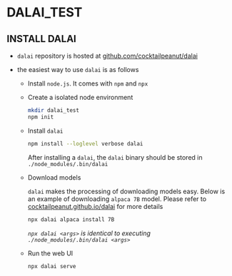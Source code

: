 # DALAI_TEST

## INSTALL DALAI

- `dalai` repository is hosted at [github.com/cocktailpeanut/dalai](https://github.com/cocktailpeanut/dalai)

- the easiest way to use `dalai` is as follows

    - Install `node.js`. It comes with `npm` and `npx`

    - Create a isolated node environment

        ```bash
        mkdir dalai_test
        npm init
        ```

    - Install `dalai`

        ```bash
        npm install --loglevel verbose dalai
        ```
        After installing a `dalai`, the `dalai` binary should be stored in `./node_modules/.bin/dalai`
    
    - Download models

        `dalai` makes the processing of downloading models easy. Below is an example of downloading `alpaca 7B` model. Please refer to [cocktailpeanut.github.io/dalai](https://cocktailpeanut.github.io/dalai) for more details

        ```bash
        npx dalai alpaca install 7B
        ```
        *`npx dalai <args>` is identical to executing `./node_modules/.bin/dalai <args>`*

    - Run the web UI

        ```bash
        npx dalai serve
        ```
